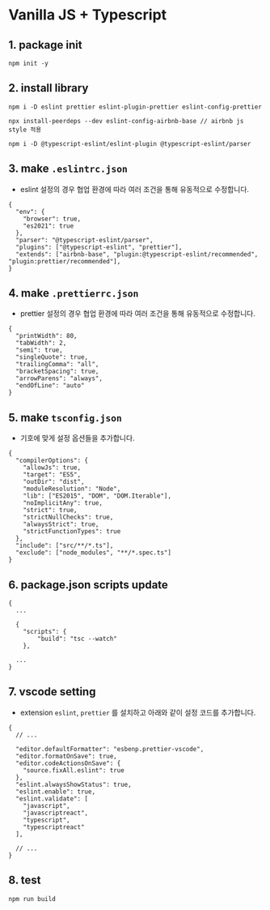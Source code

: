 # Vanilla JS + Typescript

## 1. package init

```
npm init -y
```

## 2. install library

```
npm i -D eslint prettier eslint-plugin-prettier eslint-config-prettier

npx install-peerdeps --dev eslint-config-airbnb-base // airbnb js style 적용

npm i -D @typescript-eslint/eslint-plugin @typescript-eslint/parser
```

## 3. make `.eslintrc.json`

- eslint 설정의 경우 협업 환경에 따라 여러 조건을 통해 유동적으로 수정합니다.

```
{
  "env": {
    "browser": true,
    "es2021": true
  },
  "parser": "@typescript-eslint/parser",
  "plugins": ["@typescript-eslint", "prettier"],
  "extends": ["airbnb-base", "plugin:@typescript-eslint/recommended", "plugin:prettier/recommended"],
}
```

## 4. make `.prettierrc.json`

- prettier 설정의 경우 협업 환경에 따라 여러 조건을 통해 유동적으로 수정합니다.

```
{
  "printWidth": 80,
  "tabWidth": 2,
  "semi": true,
  "singleQuote": true,
  "trailingComma": "all",
  "bracketSpacing": true,
  "arrowParens": "always",
  "endOfLine": "auto"
}
```

## 5. make `tsconfig.json`

- 기호에 맞게 설정 옵션들을 추가합니다.

```
{
  "compilerOptions": {
    "allowJs": true,
    "target": "ES5",
    "outDir": "dist",
    "moduleResolution": "Node",
    "lib": ["ES2015", "DOM", "DOM.Iterable"],
    "noImplicitAny": true,
    "strict": true,
    "strictNullChecks": true,
    "alwaysStrict": true,
    "strictFunctionTypes": true
  },
  "include": ["src/**/*.ts"],
  "exclude": ["node_modules", "**/*.spec.ts"]
}
```

## 6. package.json scripts update

```
{
  ...

  {
	"scripts": {
		"build": "tsc --watch"
	},

  ...
}
```

## 7. vscode setting

- extension `eslint`, `prettier` 를 설치하고 아래와 같이 설정 코드를 추가합니다.

```
{
  // ...

  "editor.defaultFormatter": "esbenp.prettier-vscode",
  "editor.formatOnSave": true,
  "editor.codeActionsOnSave": {
    "source.fixAll.eslint": true
  },
  "eslint.alwaysShowStatus": true,
  "eslint.enable": true,
  "eslint.validate": [
    "javascript",
    "javascriptreact",
    "typescript",
    "typescriptreact"
  ],

  // ...
}
```

## 8. test

```
npm run build
```
